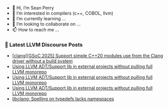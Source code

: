 - 👋 Hi, I’m Sean Perry
- 👀 I’m interested in compilers (c++, COBOL, llvm)
- 🌱 I’m currently learning ...
- 💞️ I’m looking to collaborate on ...
- 📫 How to reach me ...

<!---
s66perry/s66perry is a ✨ special ✨ repository because its `README.md` (this file) appears on your GitHub profile.
You can click the Preview link to take a look at your changes.
--->
### 📕 Latest LLVM Discourse Posts

<!-- DISCOURSE-LLVM:START -->
- [[clang][GSoC 2025] Support simple C++20 modules use from the Clang driver without a build system](https://discourse.llvm.org/t/clang-gsoc-2025-support-simple-c-20-modules-use-from-the-clang-driver-without-a-build-system/84511#post_15)
- [Using LLVM ADT/Support lib in external projects without pulling full LLVM monorepo](https://discourse.llvm.org/t/using-llvm-adt-support-lib-in-external-projects-without-pulling-full-llvm-monorepo/85434#post_3)
- [Using LLVM ADT/Support lib in external projects without pulling full LLVM monorepo](https://discourse.llvm.org/t/using-llvm-adt-support-lib-in-external-projects-without-pulling-full-llvm-monorepo/85434#post_2)
- [Using LLVM ADT/Support lib in external projects without pulling full LLVM monorepo](https://discourse.llvm.org/t/using-llvm-adt-support-lib-in-external-projects-without-pulling-full-llvm-monorepo/85434#post_1)
- [libclang: Spelling on typedefs lacks namespaces](https://discourse.llvm.org/t/libclang-spelling-on-typedefs-lacks-namespaces/42325#post_7)
<!-- DISCOURSE-LLVM:END -->
